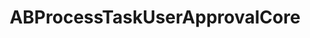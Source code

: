 ---
title: ABProcessTaskUserApprovalCore
layout: module
mod: 'module:ABProcessTaskUserApprovalCore'
category: process-tasks
---